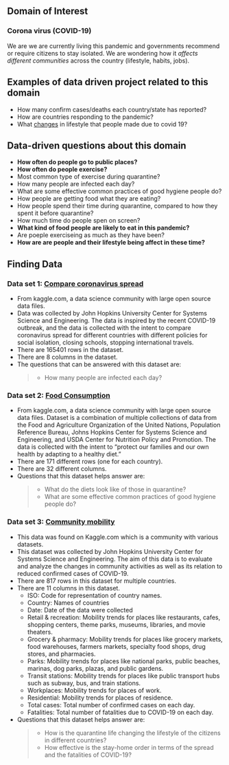 ## Domain of Interest
  ### Corona virus (COVID-19)
  We are we are currently living this pandemic and governments recommend or require citizens to stay isolated. We are wondering how it _affects different communities_ across the country (lifestyle, habits, jobs).

## Examples of data driven project related to this domain
  - How many confirm cases/deaths each country/state has reported?
  - How are countries responding to the pandemic?
  - What [changes](https://www.statista.com/statistics/1105960/changes-to-the-general-lifestyle-due-to-covid-19-in-selected-countries/)  in lifestyle that people made due to covid 19?

## Data-driven questions about this domain
  - **How often do people go to public places?**
  - **How often do people exercise?**
  - Most common type of exercise during quarantine?
  - How many people are infected each day?
  - What are some effective common practices of good hygiene people do?
  - How people are getting food what they are eating?
  - How people spend their time during quarantine, compared to how they spent it before quarantine?
  - How much time do people spen on screen?
  - **What kind of food people are likely to eat in this pandemic?**
  - Are poeple exerciseing as much as they have been?
  - **How are are people and their lifestyle being affect in these time?**

## Finding Data
### Data set 1: [Compare coronavirus spread](https://www.kaggle.com/gpreda/coronavirus-2019ncov)
  - From kaggle.com, a data science community with large open source data files.
  - Data was collected by John Hopkins University Center for Systems Science and Engineering. The data is inspired by the recent COVID-19 outbreak, and the data is collected with the intent to compare coronavirus spread for different countries with different policies for social isolation, closing schools, stopping international travels.
  - There are 165401 rows in the dataset.
  - There are 8 columns in the dataset.
  -  The questions that can be answered with this dataset are:
      > - How many people are infected each day?

### Data set 2: [Food Consumption](https://www.kaggle.com/mariaren/covid19-healthy-diet-dataset?select=Food_Supply_kcal_Data.csv)
  - From kaggle.com, a data science community with large open source data files.
Dataset is a combination of multiple collections of data from the Food and Agriculture Organization of the United Nations, Population Reference Bureau, Johns Hopkins Center for Systems Science and Engineering, and USDA Center for Nutrition Policy and Promotion. The data is collected with the intent to “protect our families and our own health by adapting to a healthy diet.”
  - There are 171 different rows (one for each country).
  - There are 32 different columns.
  - Questions that this dataset helps answer are:
    > - What do the diets look like of those in quarantine?
    > - What are some effective common practices of good hygiene people do?


### Data set 3: [Community mobility](https://www.kaggle.com/gustavomodelli/covid-community-measures)
  - This data was found on Kaggle.com which is a community with various datasets.
  - This dataset was collected by John Hopkins University Center for Systems Science and Engineering. The aim of this data is to evaluate and analyze the changes in community activities as well as its relation to reduced confirmed cases of COVID-19.
  - There are 817 rows in this dataset for multiple countries.
  - There are 11 columns in this dataset.
    - ISO: Code for representation of country names.
    - Country: Names of countries
    - Date: Date of the data were collected
    - Retail & recreation: Mobility trends for places like restaurants, cafes, shopping centers, theme parks, museums, libraries, and movie theaters.
    - Grocery & pharmacy: Mobility trends for places like grocery markets, food warehouses, farmers markets, specialty food shops, drug stores, and pharmacies.
    - Parks: Mobility trends for places like national parks, public beaches, marinas, dog parks, plazas, and public gardens.
    - Transit stations: Mobility trends for places like public transport hubs such as subway, bus, and train stations.
    - Workplaces: Mobility trends for places of work.
    - Residential: Mobility trends for places of residence.
    - Total cases: Total number of confirmed cases on each day.
    - Fatalities: Total number of fatalities due to COVID-19 on each day.
  - Questions that this dataset helps answer are:
    > - How is the quarantine life changing the lifestyle of the citizens in different countries?
    > - How effective is the stay-home order in terms of the spread and the fatalities of COVID-19?
